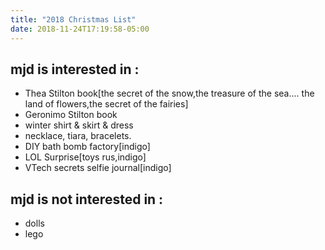 ```yaml
---
title: "2018 Christmas List"
date: 2018-11-24T17:19:58-05:00
---
```


## mjd is interested in :
* Thea Stilton book[the secret of the snow,the treasure of the sea....
the land of flowers,the secret of the fairies]                                                               
* Geronimo Stilton book
* winter shirt & skirt & dress
* necklace, tiara, bracelets.
* DIY bath bomb factory[indigo]
* LOL Surprise[toys rus,indigo]
* VTech secrets selfie journal[indigo]

## mjd is not interested in :
* dolls
* lego

